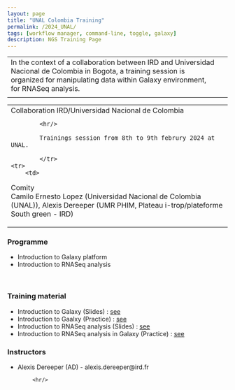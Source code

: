 ```yaml
---
layout: page
title: "UNAL Colombia Training"
permalink: /2024_UNAL/
tags: [workflow manager, command-line, toggle, galaxy]
description: NGS Training Page
---
```


<table class="table-contact">
	<tr>
		<td>
			In the context of a collaboration between IRD and Universidad Nacional de Colombia in Bogota, a training session is organized for manipulating data within Galaxy environment, for RNASeq analysis.
		</td>
	<tr>
		<td><a class="logo" href="https://unal.edu.co/"><img class="img-logo" src="{{ site.url }}/images/logo/logo-Universidad-Nacional.png" alt="" /></a></td>
		<td><a class="logo" href="http://www.ird.fr"><img class="img-logo"   src="{{ site.url }}/images/logo_ird.png" alt="" /></a></td>
	</tr>
</table>

<table class="table-contact">
	<tr>
		<td>
Collaboration IRD/Universidad Nacional de Colombia
<br />
			
			<hr/>
			
			Trainings session from 8th to 9th februry 2024 at UNAL.
			
			</tr>
	<tr>
		<td>
Comity
		<br />
Camilo Ernesto Lopez (Universidad Nacional de Colombia (UNAL)), Alexis Dereeper (UMR PHIM, Plateau i-trop/plateforme South green - IRD)
		</td></tr>
	
</table>


<div id="colonne1">
<h3>Programme</h3>
<ul>
<li>Introduction to Galaxy platform </li>
<li>Introduction to RNASeq analysis</li>
</ul>
    <br />
</div>


<div id="colonne3">
<h3>Training material</h3>
<ul>
   <li>Introduction to Galaxy (Slides) : <a target="_blank" href="https://training.galaxyproject.org/training-material/topics/introduction/tutorials/introduction/slides.html#1">see</a></li>
   <li>Introduction to Gaalxy (Practice) : <a target="_blank" href="https://training.galaxyproject.org/training-material/topics/introduction/tutorials/galaxy-intro-101/tutorial.html">see</a> </li>
	 <li>Introduction to RNASeq analysis (Slides) : <a target="_blank" href="">see</a> </li>
	<li>Introduction to RNASeq analysis in Galaxy (Practice)  : <a target="_blank" href="https://training.galaxyproject.org/training-material/topics/transcriptomics/tutorials/ref-based/tutorial.html">see</a> </li>
</ul>
</div>



<div id="nextInline" class="clearfix">
<h3>Instructors</h3>
<ul>
    <li>Alexis Dereeper (AD) - alexis.dereeper@ird.fr </li>
</ul>
			
			<hr/>
	

</div> 


